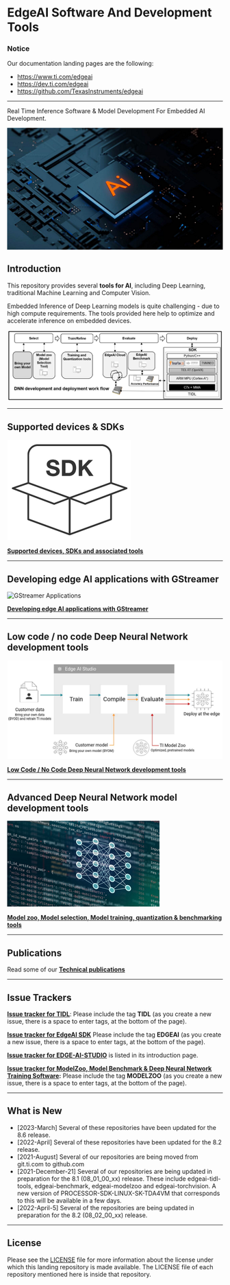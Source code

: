 # EdgeAI Software And Development Tools

### Notice
Our documentation landing pages are the following:
- https://www.ti.com/edgeai
- https://dev.ti.com/edgeai
- https://github.com/TexasInstruments/edgeai

<hr>
Real Time Inference Software & Model Development For Embedded AI Development.

![EmbeddedAI](./assets/artificial-intelligence-technology-chipset-on-circuit-board-small.png)


## Introduction
This repository provides several **tools for AI**, including Deep Learning, traditional Machine Learning and Computer Vision. 

Embedded Inference of Deep Learning models is quite challenging - due to high compute requirements. The tools provided here help to optimize and accelerate inference on embedded devices.

![EdgeAIDevelopmentFlow](./assets/edgeai-development-flow.png)

<hr>

## Supported devices & SDKs

![SDK](./assets/sdk-code-cropped-icon.png)

**[Supported devices, SDKs and associated tools](readme_sdk.md)**

<hr>

## Developing edge AI applications with GStreamer 

![GStreamer Applications](https://software-dl.ti.com/jacinto7/esd/processor-sdk-linux-edgeai/TDA4VM/08_06_00/exports/docs/_images/open-src-components.png)

**[Developing edge AI applications with GStreamer](readme_apps.md)**

<hr>

## Low code / no code Deep Neural Network development tools
![Low Code / No Code Tools](./assets/edgeaistudio_workflows.png)

**[Low Code / No Code Deep Neural Network development tools](readme_studio.md)**

<hr>

## Advanced Deep Neural Network model development tools
![Model training](./assets/neural-networks-icon-small.png)

**[Model zoo, Model selection, Model training, quantization & benchmarking tools](readme_models.md)**

<hr>

## Publications

Read some of our **[Technical publications](./readme_publications.md)**

<hr>

## Issue Trackers
**[Issue tracker for TIDL](https://e2e.ti.com/support/processors/f/791/tags/TIDL)**: Please include the tag **TIDL** (as you create a new issue, there is a space to enter tags, at the bottom of the page). 

**[Issue tracker for EdgeAI SDK](https://e2e.ti.com/support/processors/f/791/tags/EDGEAI)** Please include the tag **EDGEAI** (as you create a new issue, there is a space to enter tags, at the bottom of the page). 

**[Issue tracker for EDGE-AI-STUDIO](https://www.ti.com/tool/EDGE-AI-STUDIO)** is listed in its introduction page.

**[Issue tracker for ModelZoo, Model Benchmark & Deep Neural Network Training Software](https://e2e.ti.com/support/processors/f/791/tags/MODELZOO):** Please include the tag **MODELZOO** (as you create a new issue, there is a space to enter tags, at the bottom of the page). 

<hr>

## What is New
- [2023-March] Several of these repositories have been updated for the 8.6 release.
- [2022-April] Several of these repositories have been updated for the 8.2 release.
- [2021-August] Several of our repositories are being moved from git.ti.com to github.com
- [2021-December-21] Several of our repositories are being updated in preparation for the 8.1 (08_01_00_xx) release. These include edgeai-tidl-tools, edgeai-benchmark, edgeai-modelzoo and edgeai-torchvision. A new version of PROCESSOR-SDK-LINUX-SK-TDA4VM that corresponds to this will be available in a few days.
- [2022-April-5] Several of the repositories are being updated in preparation for the 8.2 (08_02_00_xx) release. 

<hr>


## License
Please see the [LICENSE](./LICENSE) file for more information about the license under which this landing repository is made available. The LICENSE file of each repository mentioned here is inside that repository.
